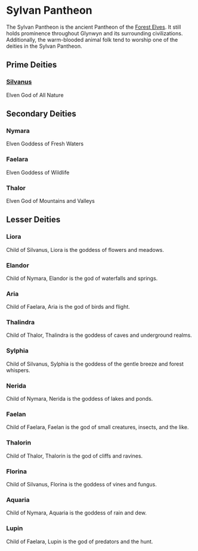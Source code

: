 # Sylvan Pantheon

The Sylvan Pantheon is the ancient Pantheon of the [Forest Elves](../../../Player%20Characters/Ancenstries/Flavor/Elf.md#Forest%20Elf%20(Sylvan)). It still holds prominence throughout Glynwyn and its surrounding civilizations. Additionally, the warm-blooded animal folk tend to worship one of the deities in the Sylvan Pantheon.

## Prime Deities

### [Silvanus](Notable%20Mithrinian%20Deities/Silvanus.md)

Elven God of All Nature

## Secondary Deities

### Nymara

Elven Goddess of Fresh Waters

### Faelara

Elven Goddess of Wildlife

### Thalor

Elven God of Mountains and Valleys

## Lesser Deities

### Liora

Child of Silvanus, Liora is the goddess of flowers and meadows.

### Elandor

Child of Nymara, Elandor is the god of waterfalls and springs.

### Aria

Child of Faelara, Aria is the god of birds and flight.

### Thalindra

Child of Thalor, Thalindra is the goddess of caves and underground realms.

### Sylphia

Child of Silvanus, Sylphia is the goddess of the gentle breeze and forest whispers.

### Nerida

Child of Nymara, Nerida is the goddess of lakes and ponds.

### Faelan

Child of Faelara, Faelan is the god of small creatures, insects, and the like.

### Thalorin

Child of Thalor, Thalorin is the god of cliffs and ravines.

### Florina

Child of Silvanus, Florina is the goddess of vines and fungus.

### Aquaria

Child of Nymara, Aquaria is the goddess of rain and dew.

### Lupin

Child of Faelara, Lupin is the god of predators and the hunt.
